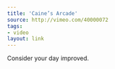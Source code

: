 ```yaml
---
title: 'Caine’s Arcade'
source: http://vimeo.com/40000072
tags:
- video
layout: link
---
```


Consider your day improved.

[1]:http://vimeo.com/40000072